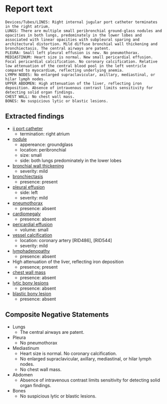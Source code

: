 # Report text

```text
Devices/Tubes/LINES: Right internal jugular port catheter terminates in the right atrium.
LUNGS: There are multiple small peribronchial ground-glass nodules and opacities in both lungs, predominately in the lower lobes and associated with linear opacities with subpleural sparing and architectural distortion. Mild diffuse bronchial wall thickening and bronchiectasis. The central airways are patent.
PLEURA: Small left pleural effusion is new. No pneumothorax.
MEDIASTINUM: Heart size is normal. New small pericardial effusion. Focal pericardial calcification. No coronary calcification. Relative low attenuation of the central blood pool in the left ventricle compared to myocardium, reflecting underlying anemia.
LYMPH NODES: No enlarged supraclavicular, axillary, mediastinal, or hilar lymph nodes.
UPPER ABDOMEN: High attenuation of the liver, reflecting iron deposition. Absence of intravenous contrast limits sensitivity for detecting solid organ findings.
CHEST WALL: No chest wall mass.
BONES: No suspicious lytic or blastic lesions.
```

## Extracted findings

- [ij port catheter](../../definitions//upmedic/VeinCatheter.cde.md)
  - termination: right atrium
- [nodule](../../definitions/hood/adrenal-nodule.json)
  - appereance: groundglass
  - location: peribronchial
  - size: small
  - side: both lungs predominately in the lower lobes
- [bronchial wall thickening](../../definitions/hood/bronchial-wall-thickening.json)
  - severity: mild
- [bronchiectasis](../../definitions/hood/bronchiectasis.cde.json)
  - presence: present
- [pleural effusion](../../definitions/hood/pleural-effusion.json)
  - side: left
  - severity: mild
- [pneumothorax](../../definitions/hood/pneumothorax.json)
  - presence: absent
- [cardiomegaly](../../definitions/upmedic/Cardiomegaly.cde.md)
  - presence: absent
- [pericardial effusion](../../definitions/hood/pericardial-effusion.json)
  - volume: small
- [vessel calcification](../../definitions/nuance/coronary_artery_calcification.json)
  - location: coronary artery \[RID486\], \[RID544\]
  - severity: mild
- [lymphadenopathy](../../definitions/hood/mediastinal-lymph-nodes.json)
  - presence: absent
- High attenuation of the liver, reflecting iron deposition
  - presence; present
- [chest wall mass](../../definitions/hood/chest-wall.json)  
  - presence: absent
- [lytic bony lesions](../../definitions/hood/lytic-lesion.md)
  - presence: absent
- [blastic bony lesion](../../definitions/hood/sclerotic-lesion.md)
  - presence: absent

## Composite Negative Statements

- Lungs
  - The central airways are patent.
- Pleura
  - No pneumothorax
- Mediastinum
  - Heart size is normal. No coronary calcification.
  - No enlarged supraclavicular, axillary, mediastinal, or hilar lymph nodes.
  - No chest wall mass.
- Abdomen
  - Absence of intravenous contrast limits sensitivity for detecting solid organ findings.
- Bones
  - No suspicious lytic or blastic lesions.
  